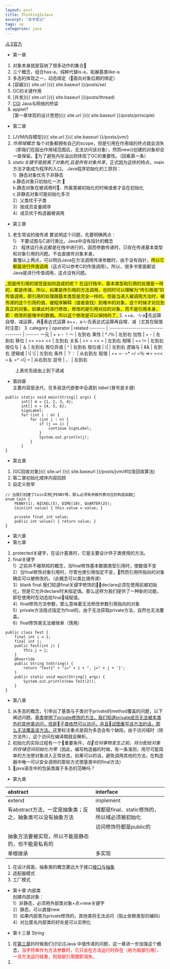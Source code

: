 ```yaml
---
layout: post
title: ThinkingInJava
excerpt: "读书笔记"
tags: se
categories: java
---
```

[JLS官方](https://docs.oracle.com/javase/specs/jls/se8/html/index.html)  
- 第一章
1. 对象本身就是容纳了很多动作的集合
2. 三个概念，组合has-a，纯粹代替is-a，拓展基类like-a
3. 多态的体现之一，动态绑定（面向对象后期的绑定）
4. [容器]({{ site.url }}{{ site.baseurl }}/posts/se)
5. GC的关键作用
6. [并发]({{ site.url }}{{ site.baseurl }}/posts/thread)
7. [CGI](https://en.wikipedia.org/wiki/CGI) Java与网络的桥梁
8. applet?  
[第一章体现的设计思想]({{ site.url }}{{ site.baseurl }}/posts/principle)
- 第二章
1. [JVM内存模型]({{ site.url }}{{ site.baseurl }}/posts/jvm/)
2. _作用域概念_ 每个对象都拥有自己的scope，但是引用在作用域的终点就会消失（即我们在超出作用域范围后，无法访问该对象），然而new()创建的对象却会一直保留。为了避免内存溢出则体现了GC的重要性。（回看第一条）
3. _static关键字是脱离了对象的,且是所有对象共享_，正式因为这样的特点，main方法才能成为程序的入口。
Java程序初始化的三原则：  
1）静态对象优先于非静态  
a.静态对象只初始化一次   
b.静态对象在被调用时、所属类被初始化的时候或者才会在初始化   
c.非静态对象可能初始化多次  
2）父类优于子类  
3）按成员变量顺序  
4）成员优于构造器被调用  
- 第三章
1. <span id="thinkinjava-3">老生常谈的值传递</span>
要说明这个问题，先要明确两点：  
1） 不要试图与C进行类比，Java中没有指针的概念  
2） 程序运行永远都是在栈中进行的，因而参数传递时，只存在传递基本类型和对象引用的问题。不会直接传对象本身。    
看懂以上两点，可以明白Java在方法调用传递参数时，由于没有指针，<span style=" background:yellow">所以它都是进行传值调用</span>（这点可以参考C的传值调用）。所以，很多书里面都说Java是进行传值调用，这点没有问题。  
<span style=" background:yellow">
_但是传引用的错觉是如何造成的呢？  
在运行栈中，基本类型和引用的处理是一样的，都是传值，所以，如果是传引用的方法调用，也同时可以理解为“传引用值”的传值调用，即引用的处理跟基本类型是完全一样的。但是当进入被调用方法时，被传递的这个引用的值，被程序解释（或者查找）到堆中的对象，这个时候才对应到真正的对象。如果此时进行修改，修改的是引用对应的对象，而不是引用本身，即：修改的是堆中的数据。所以这个修改是可以保持的了_
</span>
2. ++a、-\-a先运算自增、减运算，再表达式运算  
a++、a-\-先表达式运算再自增、减（尤其在赋值时注意）  
3.     
category | operator                            | related
:------- | :---------------------------------- | :------
一元       | + + - ！〜                            | 左到右
乘性       | * /％                                | 左到右
加性       | + -                                 | 左到右
移位       | >> >>> <<                           | 左到右
关系       | >> = << =                           | 左到右
相等       | == !=                               | 左到右
按位与      | ＆                                   | 左到右
按位异或     | ^                                   | 左到右
按位或      | \|                                  | 左到右
逻辑与      | &&                                  | 左到右
逻辑或      |             \|   \|                 | 左到右
条件       | ？：                                  | 从右到左
赋值       | =+  =- =* =/ =％ =>> =<<  =＆ =^ =\| =       | 从右到左
逗号       | ，                                   | 左到右  

&nbsp;&nbsp;&nbsp;&nbsp;&nbsp;&nbsp;&nbsp;&nbsp;上表优先级由上到下递减
- 第四章  
主要内容是迭代，在多层迭代嵌套中会遇到 _label:_(冒号是关键)
```
public static void main(String[] args) {
       int[] m = {1, 2, 3, 4};
       int[] n = {4, 5, 6};
       SignLabel:
       for (int i : m) {
           for (int j : n) {
               if (j == i) {
                   continue SignLabel;
               }
               System.out.println(j);
           }
       }
}
```
- 第五章
1. [GC回收对象]({{ site.url }}{{ site.baseurl }}/posts/jvm/#垃圾回收算法)
2. 第二章初始化顺序内容回顾
3. 自定义枚举

```
// 当我们创建了Coin实例PENNY等，那么必须有参数列表对应的构造函数
enum Coin {
    PENNY(1), NICKEL(5), DIME(10), QUARTER(25);
    Coin(int value) { this.value = value; }

    private final int value;
    public int value() { return value; }
}
```
- 第六章
- 第七章  
1. protected关键字，在设计基类时，它是主要设计供子类使用的方法。
2. final关键字  
1）之前并不被熟知的概念，当final修饰基本数据类型引用时，使数值不变  
2）当final修饰对象引用时，尽管也使引用恒定不变，然而引用所指向的对象确实可以被修改的。（此概念可以类比值传递）  
3）blank final 我们知道final关键字修饰的declare必须在使用前被初始化，但是它允许declare时未指定值。那么这样为我们提供了一种新的功能，即在使用时在动态给final域赋值。  
4）final修饰方法参数，那么意味着无法修改参数引用指向的对象  
5）private方法隐式指定为final的，由于无法获取private方法，自然也无法覆盖。  
6）final修饰类无法被继承（慎用）

```
public class Test {
    final int i = 1;
    final int j;
    public Test(int j) {
        this.j = j;
    }
    @Override
    public String toString() {
        return "Test{" + "i=" + i + ", j=" + j + '}';
    }
    public static void main(String[] args) {
        System.out.println(new Test(2));
    }
}
```
- 第八章   
1. 从多态的概念，引申出了基类与子类对于private的method覆盖的问题，以下阐述问题。[基类申明了private修饰的方法，我们知道private成员无法被本类外的其他类访问，但是子类依然可以访问，并且试图重写该方法的话，那么无法覆盖该方法。](https://stackoverflow.com/questions/4716040/do-subclasses-inherit-private-fields)这里标注重点是因为多态会有个缺陷，由于访问域时（除方法外），这个访问在编译期就会解析。
2. 初始化的实际过程有一个重要条件，_在任何事物发生之前，将分配给对象的存储空间初始化为零_（因此，编写构造器的时候，有一条准则，用尽可能简单的方法使对象进入正常状态，如果可以的话，避免调用其他的方法。在构造器中唯一可以安全调用的那些方式使基类中的final方法）
3. java语言中的包装类属于多态的范畴吗？
- 第九章  

| abstract     | interface     |
| :------------- | :------------- |
|extend   |implement   |
| 有abstract方法，一定是抽象类；反之，抽象类可以没有抽象方法       | 域都是final、static修饰的，所以域必须被初始化|
|   | 访问修饰符都是public的   |
|  抽象方法要被实现，所以不能是静态的，也不能是私有的 |   |
|单根继承   |多实现   |

1. 在设计层面，抽象类的概念要远大于接口<a href ="{{ site.url }}{{ site.baseurl }}/images/thinkinginjava/interface-abstract.png">接口与抽象</a>
2. 适配器模式  
3. 工厂模式    

- 第十章 内部类  
创建内部对象：  
1）非静态，必须用外部类对象+点+new关键字  
2）静态，可以直接new  
3）如果内部类为private修饰的，其他类将无法访问（阻止依赖类型的编码）  
4）对比匿名内部类的好处是可以实例化    

- 第十三章 String  
1. 在<a href="#thinkinjava-3">第三章</a>的时候我们讨论过Java 中值传递的问题，这一章进一步加强这个概念，<span style="color:red">当字符串作为方法参数时，它只会在方法运行时存在（称为局部引用），一旦方法运行结束，则局部引用随即消失。</span>
2. 
